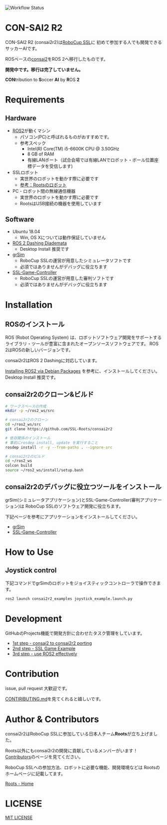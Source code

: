 ![Workflow Status](https://github.com/SSL-Roots/consai2r2/workflows/ROS2-Dashing/badge.svg)

# CON-SAI2 R2

CON-SAI2 R2 (consai2r2)は[RoboCup SSL](https://ssl.robocup.org/)に 初めて参加する人でも開発できるサッカーAIです。

ROSベースの[consai2](https://github.com/SSL-Roots/consai2)をROS 2へ移行したものです。

**開発中です。移行は完了していません。**

**CON**tribution to **S**occer **AI** by **R**OS **2**

# Requirements

## Hardware

- [ROS2](https://index.ros.org/doc/ros2/)が動くマシン
  - パソコン(PC)と呼ばれるものがおすすめです。
  - 参考スペック
    - Intel(R) Core(TM) i5-6600K CPU @ 3.50GHz
    - 8 GB of RAM
    - 有線LANポート（試合会場では有線LANでロボット・ボール位置座標データを受信します)
- SSLロボット
  - 実世界のロボットを動かす際に必要です
  - [参考：Rootsのロボット](https://github.com/SSL-Roots/Roots_home/wiki/robot_Ver_JapanOpen2019)
- PC - ロボット間の無線通信機器
  - 実世界のロボットを動かす際に必要です
  - RootsはUSB接続の機器を使用しています

## Software
- Ubuntu 18.04
  - Win, OS Xについては動作保証していません
- [ROS 2 Dashing Diademata](https://index.ros.org/doc/ros2/Installation/Dashing/)
  - Desktop Install 推奨です
- [grSim](https://github.com/RoboCup-SSL/grSim)
  - RoboCup SSLの運営が用意したシミュレータソフトです
  - 必須ではありませんがデバッグに役立ちます
- [SSL-Game-Controller](https://github.com/RoboCup-SSL/ssl-game-controller)
  - RoboCup SSLの運営が用意した審判ソフトです
  - 必須ではありませんがデバッグに役立ちます 

# Installation

## ROSのインストール

ROS (Robot Operating System) は、ロボットソフトウェア開発をサポートする ライブラリ・ツールが豊富に含まれたオープンソースソフトウェアです。
ROS 2はROSの新しいバージョンです。

consai2r2はROS 2 Dashingに対応しています。

[Installing ROS2 via Debian Packages](https://index.ros.org/doc/ros2/Installation/Dashing/Linux-Install-Debians/)
を参考に、インストールしてください。Desktop Install 推奨です。

## consai2r2のクローン&ビルド

```zsh
# ワークスペースの作成
mkdir -p ~/ros2_ws/src

# consai2r2のクローン
cd ~/ros2_ws/src
git clone https://github.com/SSL-Roots/consai2r2

# 依存関係のインストール
# 事前にrosdep install, update を実行すること
rosdep install -r -y --from-paths . --ignore-src

# consai2r2のビルド
cd ~/ros2_ws
colcon build
source ~/ros2_ws/install/setup.bash
```

## consai2r2のデバッグに役立つツールをインストール

grSim(シミュレータアプリケーション)とSSL-Game-Controller(審判アプリケーション)は
RoboCup SSLのソフトウェア開発に役立ちます。

下記ページを参考にアプリケーションをインストールしてください。

- [grSim](https://github.com/RoboCup-SSL/grSim)
- [SSL-Game-Controller](https://github.com/RoboCup-SSL/ssl-game-controller)

# How to Use

## Joystick control

下記コマンドでgrSimのロボットをジョイスティックコントローラで操作できます。

```zsh
ros2 launch consai2r2_examples joystick_example.launch.py
```

# Development

GitHubのProjects機能で開発方針に合わせたタスク管理をしています。

- [1st step - consai2 to consai2r2 porting](https://github.com/SSL-Roots/consai2r2/projects/1)
- [2nd step - SSL Game Example](https://github.com/SSL-Roots/consai2r2/projects/3)
- [3rd step - use ROS2 effectively](https://github.com/SSL-Roots/consai2r2/projects/2)

# Contribution

issue, pull request 大歓迎です。

[CONTIRIBUTING.md](./CONTRIBUTING.md)を見てくれると嬉しいです。

# Author & Contributors

consai2r2はRoboCup SSLに参加している日本人チーム**Roots**が立ち上げました。

Roots以外にもconsai2r2の開発に貢献しているメンバーがいます！[Contributors](https://github.com/SSL-Roots/consai2r2/graphs/contributors)のページを見てください。

RoboCup SSLへの参加方法、ロボットに必要な機能、開発環境などは Rootsのホームページに記載してます。

[Roots - Home](https://github.com/SSL-Roots/Roots_home/wiki)

# LICENSE

[MIT LICENSE](./LICENSE)

